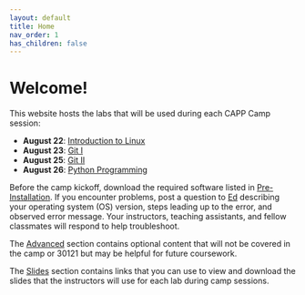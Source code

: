 ```yaml
---
layout: default
title: Home
nav_order: 1
has_children: false
---
```


# Welcome!

This website hosts the labs that will be used during each CAPP Camp session:

- **August 22**: [Introduction to Linux](./s1-linux)
- **August 23**: [Git I](./s2-git-i)
- **August 25**: [Git II](./s3-git-ii)
- **August 26**: [Python Programming](./s4-python)

Before the camp kickoff, download the required software listed in [Pre-Installation](./pre-installation/index.html). If you encounter problems, post a question to [Ed](https://edstem.org/us/courses/24735/discussion/) describing your operating system (OS) version, steps leading up to the error, and observed error message. Your instructors, teaching assistants, and fellow classmates will respond to help troubleshoot.

The [Advanced](./advanced/index.html) section contains optional content that will not be covered in the camp or 30121 but may be helpful for future coursework.

The [Slides](./slides/index.html) section contains links that you can use to view and download the slides that the instructors will use for each lab during camp sessions.